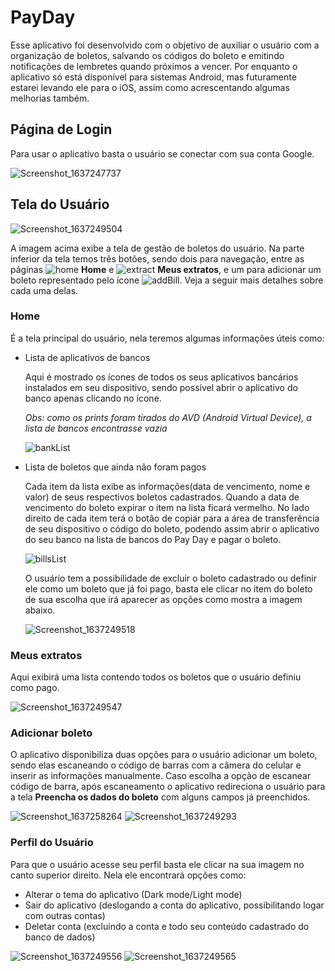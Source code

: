 # PayDay
Esse aplicativo foi desenvolvido com o objetivo de auxiliar o usuário com a organização de boletos, salvando os códigos do boleto e emitindo notificações de lembretes quando próximos a vencer. Por enquanto o aplicativo só está disponível para sistemas Android, mas futuramente estarei levando ele para o iOS, assim como acrescentando algumas melhorias também.

## Página de Login
Para usar o aplicativo basta o usuário se conectar com sua conta Google.

![Screenshot_1637247737](https://user-images.githubusercontent.com/49878384/142449806-ca1102ed-abdb-438a-8555-32e0fe1e2c95.png)

## Tela do Usuário

![Screenshot_1637249504](https://user-images.githubusercontent.com/49878384/142454841-9cf3c172-b13a-4f7f-8d45-d5543ac9a41f.png)

A imagem acima exibe a tela de gestão de boletos do usuário. Na parte inferior da tela temos três botões, sendo dois para navegação, entre as páginas ![home](https://user-images.githubusercontent.com/49878384/142477384-e7cf5670-79eb-416f-9350-fb31e44af804.png)
 **Home** e ![extract](https://user-images.githubusercontent.com/49878384/142477932-c8d94b83-6cf7-4546-9c35-336e9653606f.png) **Meus extratos**, e um para adicionar um boleto representado pelo ícone ![addBill](https://user-images.githubusercontent.com/49878384/142479032-c318fce8-d861-4610-aa01-8b1270e4baec.png). Veja a seguir mais detalhes sobre cada uma delas.

### Home
É a tela principal do usuário, nela teremos algumas informações úteis como:
- Lista de aplicativos de bancos
  
  Aqui é mostrado os ícones de todos os seus aplicativos bancários instalados em seu dispositivo, sendo possível abrir o aplicativo do banco apenas clicando no ícone. 
  
  _Obs: como os prints foram tirados do AVD (Android Virtual Device), a lista de bancos encontrasse vazia_
  
  ![bankList](https://user-images.githubusercontent.com/49878384/142453444-1fdd179c-d75a-4ab2-a13c-c97757b8e2eb.png)

- Lista de boletos que ainda não foram pagos
  
  Cada item da lista exibe as informações(data de vencimento, nome e valor) de seus respectivos boletos cadastrados. Quando a data de vencimento do boleto expirar o item na       lista ficará vermelho. No lado direito de cada item terá o botão de copiar para a área de transferência de seu dispositivo o código do boleto, podendo assim abrir o aplicativo   do seu banco na lista de bancos do Pay Day e pagar o boleto.
  
  ![billsList](https://user-images.githubusercontent.com/49878384/142464843-0b59a8df-7e5c-4fcf-b764-5ba573221672.png)
  
  O usuário tem a possibilidade de excluir o boleto cadastrado ou definir ele como um boleto que já foi pago, basta ele clicar no item do boleto de sua escolha que irá aparecer 
  as opções como mostra a imagem abaixo.
  
  ![Screenshot_1637249518](https://user-images.githubusercontent.com/49878384/142482210-2d421dfe-d205-4f4a-896e-cad61c9a700c.png)

### Meus extratos 
Aqui exibirá uma lista contendo todos os boletos que o usuário definiu como pago.

![Screenshot_1637249547](https://user-images.githubusercontent.com/49878384/142483403-10588f81-86d4-45e3-83fa-abb307d837d5.png)

### Adicionar boleto
O aplicativo disponibiliza duas opções para o usuário adicionar um boleto, sendo elas escaneando o código de barras com a câmera do celular e inserir as informações manualmente. Caso escolha a opção de escanear código de barra, após escaneamento o aplicativo redireciona o usuário para a tela **Preencha os dados do boleto** com alguns campos já preenchidos.

![Screenshot_1637258264](https://user-images.githubusercontent.com/49878384/142486797-56f95575-c62f-49cb-8916-7b1e15499d86.png)  ![Screenshot_1637249293](https://user-images.githubusercontent.com/49878384/142487845-14d1b130-c0b5-42ee-8d68-c10a325c6ece.png)

### Perfil do Usuário
Para que o usuário acesse seu perfil basta ele clicar na sua imagem no canto superior direito. Nela ele encontrará opções como:
  - Alterar o tema do aplicativo (Dark mode/Light mode)
  - Sair do aplicativo (deslogando a conta do aplicativo, possibilitando logar com outras contas)
  - Deletar conta (excluindo a conta e todo seu conteúdo cadastrado do banco de dados)

![Screenshot_1637249556](https://user-images.githubusercontent.com/49878384/142491981-c3274d56-2f04-477b-bc06-615c541416d3.png)  ![Screenshot_1637249565](https://user-images.githubusercontent.com/49878384/142491991-1a47d875-3bd3-4ca1-865d-64dc6bb0ea4f.png)

